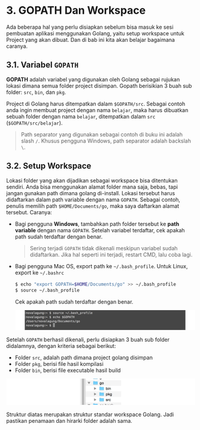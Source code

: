 # 3. GOPATH Dan Workspace

Ada beberapa hal yang perlu disiapkan sebelum bisa masuk ke sesi pembuatan aplikasi menggunakan Golang, yaitu setup workspace untuk Project yang akan dibuat. Dan di bab ini kita akan belajar bagaimana caranya.

## 3.1. Variabel `GOPATH`

**GOPATH** adalah variabel yang digunakan oleh Golang sebagai rujukan lokasi dimana semua folder project disimpan. Gopath berisikian 3 buah sub folder: `src`, `bin`, dan `pkg`.

Project di Golang harus ditempatkan dalam `$GOPATH/src`. Sebagai contoh anda ingin membuat project dengan nama `belajar`, maka harus dibuatkan sebuah folder dengan nama `belajar`, ditempatkan dalam `src` (`$GOPATH/src/belajar`).

> Path separator yang digunakan sebagai contoh di buku ini adalah slash `/`. Khusus pengguna Windows, path separator adalah backslah `\`.

## 3.2. Setup Workspace

Lokasi folder yang akan dijadikan sebagai workspace bisa ditentukan sendiri. Anda bisa menggunakan alamat folder mana saja, bebas, tapi jangan gunakan path dimana golang di-install. Lokasi tersebut harus didaftarkan dalam path variable dengan nama `GOPATH`. Sebagai contoh, penulis memilih path `$HOME/Documents/go`, maka saya daftarkan alamat tersebut. Caranya:

 - Bagi pengguna **Windows**, tambahkan path folder tersebut ke **path variable** dengan nama `GOPATH`. Setelah variabel terdaftar, cek apakah path sudah terdaftar dengan benar.

    > Sering terjadi `GOPATH` tidak dikenali meskipun variabel sudah didaftarkan. Jika hal seperti ini terjadi, restart CMD, lalu coba lagi.

 - Bagi pengguna Mac OS, export path ke `~/.bash_profile`. Untuk Linux, export ke `~/.bashrc`

    ```bash
    $ echo "export GOPATH=$HOME/Documents/go" >> ~/.bash_profile
    $ source ~/.bash_profile
    ```

    Cek apakah path sudah terdaftar dengan benar.

    ![Pengecekan `GOPATH` di sistem operasi non-Wind\*ws](images/3_1_path.png)

Setelah `GOPATH` berhasil dikenali, perlu disiapkan 3 buah sub folder didalamnya, dengan kriteria sebagai berikut:

 - Folder `src`, adalah path dimana project golang disimpan
 - Folder `pkg`, berisi file hasil kompilasi
 - Folder `bin`, berisi file executable hasil build

![Struktur folder dalam worskpace](images/3_2_workspace.png)

Struktur diatas merupakan struktur standar workspace Golang. Jadi pastikan penamaan dan hirarki folder adalah sama.
